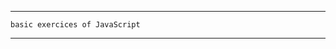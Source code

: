 __________________________________________________

	basic exercices of JavaScript

__________________________________________________
